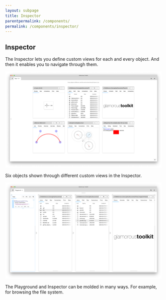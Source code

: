 ```yaml
---
layout: subpage
title: Inspector
parentpermalink: /components/
permalink: /components/inspector/
---
```


<section id="inspector">
	<div class="container pt-5 pb-5 jumbotron-small">
  	<div class="row">
    		<div class="col-md-12">
	        <h1>Inspector</h1>
	        <p class="lead">The Inspector lets you define custom views for each and every object. And then it enables you to navigate through them.</p>
          <div class="sample">
            <img src="/assets/pictures/gtr-six-inspectors.png"/>
            <div class="picture-caption">
              <p>Six objects shown through different custom views in the Inspector.</p>
            </div>
          </div> 
        	<div class="sample">
            <img src="/assets/pictures/gtr-playground-inspector-filesystem.png"/>
            <div class="picture-caption">
              <p>The Playground and Inspector can be molded in many ways. For example, for browsing the file system.</p>
            </div>
          </div>
    		</div>
  	</div>
	</div>
</section>